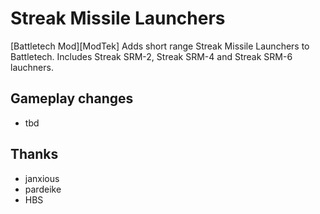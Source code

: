 # Streak Missile Launchers

[Battletech Mod][ModTek] Adds short range Streak Missile Launchers to Battletech. Includes Streak SRM-2, Streak SRM-4 and Streak SRM-6 lauchners.

## Gameplay changes
- tbd

## Thanks
* janxious
* pardeike
* HBS
